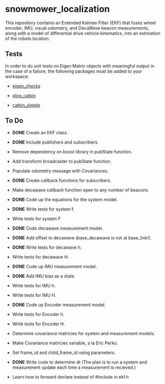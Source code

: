 # snowmower_localization
This repository contains an Extended Kalman Filter (EKF) that fuses wheel encoder, IMU, visual odometry, and DecaWave beacon measurements, along with a model of differential drive vehicle kinematics, into an estimation of the robots location.

## Tests
In order to do unit tests on Eigen Matrix objects with meaningful output in the case of a failure, the following packages must be added to your workspace:
* [eigen_checks](https://github.com/ethz-asl/eigen_checks)

* [glog_catkin](https://github.com/ethz-asl/glog_catkin)

* [catkin_simple](https://github.com/catkin/catkin_simple)

## To Do
* **DONE** Create an EKF class.

* **DONE** Include publishers and subscribers.

* Remove dependency on boost library in pubState function.

* Add transform broadcaster to pubState function.

* Populate odometry message with Covariances.

* **DONE** Create callback functions for subscribers.

* Make decawave callback function open to any number of beacons.

* **DONE** Code up the equations for the system model.

* **DONE** Write tests for system f.

* Write tests for system F

* **DONE** Code decawave measurement model.

* **DONE** Add offset to decawave (base_decawave is not at base_link!).

* **DONE** Write tests for decawave h.

* Write tests for decawave H.

* **DONE** Code up IMU measurement model.

* **DONE** Add IMU bias as a state.

* Write tests for IMU h.

* Write tests for IMU H.

* **DONE** Code up Encoder measurement model.

* Write tests for Encoder h.

* Write tests for Encoder H.

* Determine covariance matricies for system and measurement models.

* Make Covariance matricies variable, a la Eric Perko.

* Set frame_id and child_frame_id using parameters.

* **DONE** Write code to determine dt (The plan is to run a system and measurement update each time a measurement is recieved.)

* Learn how to forward declare instead of #include in ekf.h